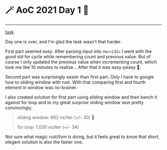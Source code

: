 # :magic_wand: AoC 2021 Day 1 :christmas_tree:

---

[task](https://adventofcode.com/2021/day/1)

Day one is over, and I'm glad the task wasn't that harder. 

First part seemed easy. After parsing input into `Vec<i32>` I went with the good old for cycle while remembering count
and previous value. But of course I only updated the previous value when incrementing count, which took me like 10 
minutes to realize... After that it was easy-peasy :lemon:.

Second part was surprisingly easier than first part. Only I have to google how to sliding window with rust.
With that comparing first and fourth element in window was no-brainer.

I also created solution for first part using sliding window and then bench it against for loop and to my great surprise 
sliding window won pretty convincingly.

> sliding window: 682 ns/iter (+/- 30) :rocket:
> 
> for loop:  1,030 ns/iter (+/- 34)

Not sure what magic rust/llvm is doing, but it feels great to know that short, elegant solution is 
also the faster one.

